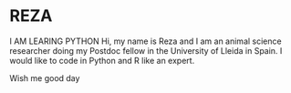 # REZA
I AM LEARING PYTHON
Hi, my name is Reza and I am an animal science researcher doing my Postdoc fellow in the University of Lleida in Spain. I would like to code in Python and R like an expert.

Wish me good day